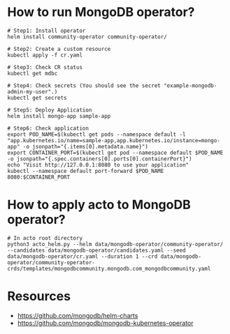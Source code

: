# How to run MongoDB operator?
```
# Step1: Install operator
helm install community-operator community-operator/

# Step2: Create a custom resource
kubectl apply -f cr.yaml

# Step3: Check CR status 
kubectl get mdbc

# Step4: Check secrets (You should see the secret "example-mongodb-admin-my-user".)
kubectl get secrets

# Step5: Deploy Application
helm install mongo-app sample-app

# Step6: Check application
export POD_NAME=$(kubectl get pods --namespace default -l "app.kubernetes.io/name=sample-app,app.kubernetes.io/instance=mongo-app" -o jsonpath="{.items[0].metadata.name}")
export CONTAINER_PORT=$(kubectl get pod --namespace default $POD_NAME -o jsonpath="{.spec.containers[0].ports[0].containerPort}")
echo "Visit http://127.0.0.1:8080 to use your application"
kubectl --namespace default port-forward $POD_NAME 8080:$CONTAINER_PORT
```

# How to apply acto to MongoDB operator?
```
# In acto root directory
python3 acto_helm.py --helm data/mongodb-operator/community-operator/ --candidates data/mongodb-operator/candidates.yaml --seed data/mongodb-operator/cr.yaml --duration 1 --crd data/mongodb-operator/community-operator-crds/templates/mongodbcommunity.mongodb.com_mongodbcommunity.yaml
```

# Resources
* https://github.com/mongodb/helm-charts
* https://github.com/mongodb/mongodb-kubernetes-operator
